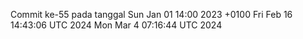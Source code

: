 Commit ke-55 pada tanggal Sun Jan 01 14:00 2023 +0100
Fri Feb 16 14:43:06 UTC 2024
Mon Mar  4 07:16:44 UTC 2024
